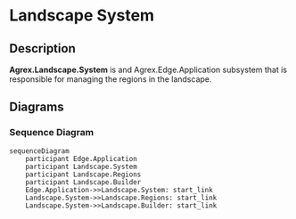 # Landscape System

## Description

**Agrex.Landscape.System** is and Agrex.Edge.Application subsystem that is responsible for managing the regions in the landscape.

## Diagrams

### Sequence Diagram

```mermaid
sequenceDiagram
    participant Edge.Application
    participant Landscape.System
    participant Landscape.Regions
    participant Landscape.Builder
    Edge.Application->>Landscape.System: start_link
    Landscape.System->>Landscape.Regions: start_link
    Landscape.System->>Landscape.Builder: start_link    

```